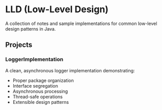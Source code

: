 # LLD (Low-Level Design)

A collection of notes and sample implementations for common low-level design patterns in Java.

## Projects

### LoggerImplementation
A clean, asynchronous logger implementation demonstrating:
- Proper package organization
- Interface segregation
- Asynchronous processing
- Thread-safe operations
- Extensible design patterns
